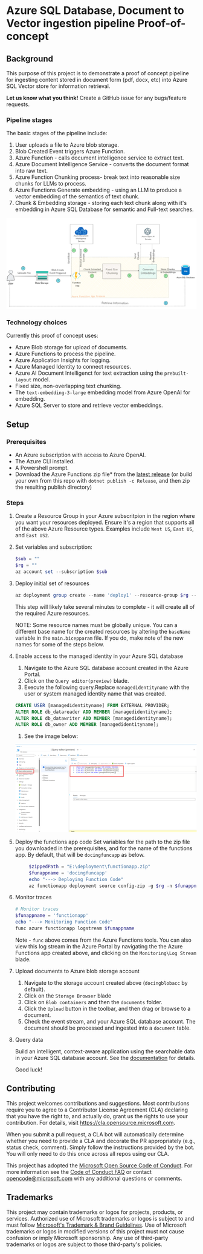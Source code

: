 # Azure SQL Database, Document to Vector ingestion pipeline Proof-of-concept

## Background
This purpose of this project is to demonstrate a proof of concept pipeline for ingesting content stored in document form (pdf, docx, etc) into Azure SQL Vector store for information retrieval.

**Let us know what you think!** Create a GitHub issue for any bugs/feature requests.

### Pipeline stages
The basic stages of the pipeline include:

1. User uploads a file to Azure blob storage.
1. Blob Created Event triggers Azure Function.
1. Azure Function - calls document intelligence service to extract text.
1. Azure Document Intelligence Service - converts the document format into raw text.
1. Azure Function Chunking process- break text into reasonable size chunks for LLMs to process.
1. Azure Functions Generate embedding - using an LLM to produce a vector embedding of the semantics of text chunk.
1. Chunk & Embedding storage - storing each text chunk along with it's embedding in Azure SQL Database for semantic and Full-text searches.

![pipleline](images/azuresql_pipeline.png "Pipeline")

### Technology choices
Currently this proof of concept uses:
* Azure Blob storage for upload of documents.
* Azure Functions to process the pipeline.
* Azure Application Insights for logging.
* Azure Managed Identity to connect resources.
* Azure AI Document Intelligenct for text extraction using the `prebuilt-layout` model.
* Fixed size, non-overlapping text chunking.
* The `text-embedding-3-large` embedding model from Azure OpenAI for embedding.
* Azure SQL Server to store and retrieve vector embeddings.

## Setup

### Prerequisites
* An Azure subscription with access to Azure OpenAI.
* The Azure CLI installed.
* A Powershell prompt.
* Download the Azure Functions zip file* from the [latest release](https://github.com/Azure/document-vector-pipeline/releases) (or build your own from this repo with `dotnet publish -c Release`, and then zip the resulting publish directory)

### Steps
1. Create a Resource Group in your Azure subscritpion in the region where you want your resources deployed. Ensure it's a region that supports all of the above Azure Resource types. Examples include `West US`, `East US`, and `East US2`.

1. Set variables and subscription:
    ```powershell
    $sub = ""
    $rg = ""
    az account set --subscription $sub
    ```

1. Deploy initial set of resources
    ```powershell
    az deployment group create --name 'deploy1' --resource-group $rg --template-file 'main.bicep' -p .\main.bicepparam
    ```
    This step will likely take several minutes to complete - it will create all of the required Azure resources.

    NOTE: Some resource names must be globally unique. You can a different base name for the created resources by altering the `baseName` variable in the `main.bicepparam` file. If you do, make note of the new names for some of the steps below.

1. Enable access to the managed identity in your Azure SQL database

    1. Navigate to the Azure SQL database account created in the Azure Portal.
    1. Click on the `Query editor(preview)` blade.
    1. Execute the following query.Replace `managedidentityname` with the user or system managed identity name that was created.
    ``` SQL
    CREATE USER [managedidentityname] FROM EXTERNAL PROVIDER;
    ALTER ROLE db_datareader ADD MEMBER [managedidentityname];
    ALTER ROLE db_datawriter ADD MEMBER [managedidentityname];
    ALTER ROLE db_owner ADD MEMBER [managedidentityname];
    ```
    1. See the image below:

    ![screenshot](images/azuresql_managedidentity.png "Enable vector search")

1. Deploy the functions app code
    Set variables for the path to the zip file you downloaded in the prerequisites, and for the name of the functions app. By default, that will be `docingfuncapp` as below. 
   ```powershell
        $zippedPath = "E:\deployment\functionapp.zip"
        $funappname = 'docingfuncapp'
        echo "---> Deploying Function Code"
        az functionapp deployment source config-zip -g $rg -n $funappname --src $zippedPath
    ```

1. Monitor traces
    ```powershell
    # Monitor traces 
    $funappname = 'functionapp'
    echo "---> Monitoring Function Code"
    func azure functionapp logstream $funappname
    ```
    Note - `func` above comes from the Azure Functions tools.  You can also view this log stream in the Azure Portal by navigating the the Azure Functions app created above, and clicking on the `Monitoring\Log Stream` blade.

1. Upload documents to Azure blob storage account
    1. Navigate to the storage account created above (`docingblobacc` by default).
    1. Click on the `Storage Browser` blade
    1. Click on `Blob containers` and then the `documents` folder.
    1. Click the `Upload` button in the toolbar, and then drag or browse to a document.
    1. Check the event stream, and your Azure SQL database account. The document should be processed and ingested into a `document` table.

1. Query data

    Build an intelligent, context-aware application using the searchable data in your Azure SQL database account. See the [documentation](https://github.com/Azure-Samples/azure-sql-db-vector-search) for details.

    Good luck!


## Contributing

This project welcomes contributions and suggestions.  Most contributions require you to agree to a
Contributor License Agreement (CLA) declaring that you have the right to, and actually do, grant us
the rights to use your contribution. For details, visit https://cla.opensource.microsoft.com.

When you submit a pull request, a CLA bot will automatically determine whether you need to provide
a CLA and decorate the PR appropriately (e.g., status check, comment). Simply follow the instructions
provided by the bot. You will only need to do this once across all repos using our CLA.

This project has adopted the [Microsoft Open Source Code of Conduct](https://opensource.microsoft.com/codeofconduct/).
For more information see the [Code of Conduct FAQ](https://opensource.microsoft.com/codeofconduct/faq/) or
contact [opencode@microsoft.com](mailto:opencode@microsoft.com) with any additional questions or comments.

## Trademarks

This project may contain trademarks or logos for projects, products, or services. Authorized use of Microsoft 
trademarks or logos is subject to and must follow 
[Microsoft's Trademark & Brand Guidelines](https://www.microsoft.com/en-us/legal/intellectualproperty/trademarks/usage/general).
Use of Microsoft trademarks or logos in modified versions of this project must not cause confusion or imply Microsoft sponsorship.
Any use of third-party trademarks or logos are subject to those third-party's policies.
